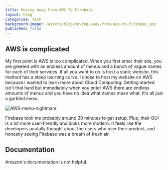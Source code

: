 ```yaml
---
title: Moving Away From AWS To Firebase
layout: blog
categories: Tech
background-image: /assets/blog/moving-away-from-aws-to-firebase.jpg
published: false
---
```


## AWS is complicated

My first point is AWS is too complicated. When you first enter their site, you are greeted with an endless amount of menus and a bunch of vague names for each of their services. If all you want to do is host a static website, this method has a steep learning curve. I chose to host my website on AWS because I wanted to learn more about Cloud Computing. Getting started isn't that hard but immediately when you enter AWS there are endless amounts of menus and you have no idea what names mean what. It's all just a garbled mess.

![AWS-menu-nightmare](/assets/blog/aws-menu-nightmare.jpg)

Firebase took me probably around 30 minutes to get setup. Plus, their GUI is a lot more user-friendly and looks more modern. It feels like the developers acutally thought about the users who user their product, and honestly seeing Firebase was a breath of fresh air.

## Documentation

Amazon's documentation is not helpful.